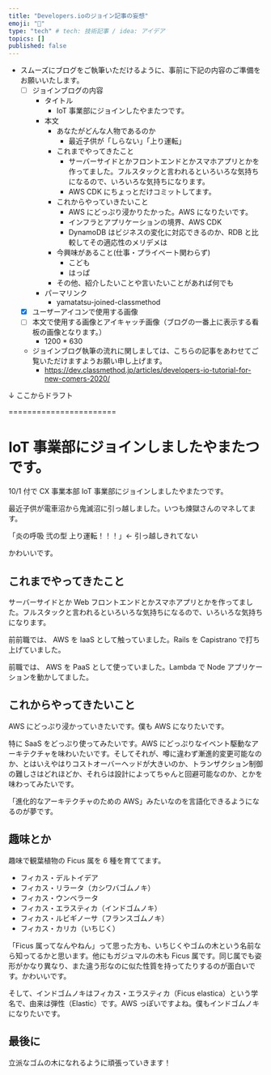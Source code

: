 ```yaml
---
title: "Developers.ioのジョイン記事の妄想"
emoji: "📝"
type: "tech" # tech: 技術記事 / idea: アイデア
topics: []
published: false
---
```


- スムーズにブログをご執筆いただけるように、事前に下記の内容のご準備をお願いいたします。
  - [ ] ジョインブログの内容
    - タイトル
      - IoT 事業部にジョインしたやまたつです。
    - 本文
      - あなたがどんな人物であるのか
        - 最近子供が「しらない」「上り運転」
      - これまでやってきたこと
        - サーバーサイドとかフロントエンドとかスマホアプリとかを作ってました。フルスタックと言われるといろいろな気持ちになるので、いろいろな気持ちになります。
        - AWS CDK にちょっとだけコミットしてます。
      - これからやっていきたいこと
        - AWS にどっぷり浸かりたかった。AWS になりたいです。
        - インフラとアプリケーションの境界、AWS CDK
        - DynamoDB はビジネスの変化に対応できるのか、RDB と比較してその適応性のメリデメは
      - 今興味があること(仕事・プライベート関わらず)
        - こども
        - はっぱ
      - その他、紹介したいことや言いたいことがあれば何でも
    - パーマリンク
      - yamatatsu-joined-classmethod
  - [x] ユーザーアイコンで使用する画像
  - [ ] 本文で使用する画像とアイキャッチ画像（ブログの一番上に表示する看板の画像となります。）
    - 1200 \* 630
  - ジョインブログ執筆の流れに関しましては、こちらの記事をあわせてご覧いただけますようお願い申し上げます。
    - https://dev.classmethod.jp/articles/developers-io-tutorial-for-new-comers-2020/

↓ ここからドラフト

=======================

# IoT 事業部にジョインしましたやまたつです。

10/1 付で CX 事業本部 IoT 事業部にジョインしましたやまたつです。

最近子供が電車沼から鬼滅沼に引っ越しました。いつも煉獄さんのマネしてます。

「炎の呼吸 弐の型 上り運転！！！」← 引っ越しきれてない

かわいいです。

## これまでやってきたこと

サーバーサイドとか Web フロントエンドとかスマホアプリとかを作ってました。フルスタックと言われるといろいろな気持ちになるので、いろいろな気持ちになります。

前前職では、 AWS を IaaS として触っていました。Rails を Capistrano で打ち上げていました。

前職では、 AWS を PaaS として使っていました。Lambda で Node アプリケーションを動かしてました。

## これからやってきたいこと

AWS にどっぷり浸かっていきたいです。僕も AWS になりたいです。

特に SaaS をどっぷり使ってみたいです。AWS にどっぷりなイベント駆動なアーキテクチャを味わいたいです。そしてそれが、噂に違わず漸進的変更可能なのか、とはいえやはりコストオーバーヘッドが大きいのか、トランザクション制御の難しさはどれほどか、それらは設計によってちゃんと回避可能なのか、とかを味わってみたいです。

「進化的なアーキテクチャのための AWS」みたいなのを言語化できるようになるのが夢です。

## 趣味とか

趣味で観葉植物の Ficus 属を 6 種を育ててます。

- フィカス・デルトイデア
- フィカス・リラータ（カシワバゴムノキ）
- フィカス・ウンベラータ
- フィカス・エラスティカ（インドゴムノキ）
- フィカス・ルビギノーサ（フランスゴムノキ）
- フィカス・カリカ（いちじく）

「Ficus 属ってなんやねん」って思った方も、いちじくやゴムの木という名前なら知ってるかと思います。他にもガジュマルの木も Ficus 属です。同じ属でも姿形がかなり異なり、また違う形なのに似た性質を持ってたりするのが面白いです。かわいいです。

そして、インドゴムノキはフィカス・エラスティカ（Ficus elastica）という学名で、由来は弾性（Elastic）です。AWS っぽいですよね。僕もインドゴムノキになりたいです。

## 最後に

立派なゴムの木になれるように頑張っていきます！
